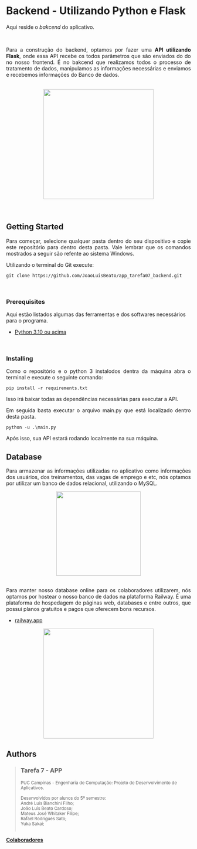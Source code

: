 
# Backend - Utilizando Python e Flask

<p align="justify">Aqui reside o <i>bakcend</i> do aplicativo.</p></n>
<br>
<p align="justify">Para a construção do backend, optamos por fazer uma <b>API utilizando Flask</b>, onde essa API recebe os todos parâmetros que são enviados do do no nosso frontend. É no bakcend que realizamos todos o processo de tratamento de dados, manipulamos as informações necessárias e enviamos e recebemos informações do Banco de dados.</p>
<br>

<div style="text-align: center;">
    <img src="https://i.morioh.com/2019/11/21/34f9bcbd043d.jpg" width="300">
</div>
<br>
<br>

## Getting Started

<p align="justify">Para começar, selecione qualquer pasta dentro do seu dispositivo e copie este repositório para dentro desta pasta. Vale lembrar que os comandos mostrados a seguir são refente ao sistema Windows.</p>

Utilizando o terminal do Git execute:
    
    git clone https://github.com/JoaoLuisBeato/app_tarefa07_backend.git
<br>


### Prerequisites

Aqui estão listados algumas das ferramentas e dos softwares necessários para o programa.
- [Python 3.10 ou acima](https://www.python.org/downloads/)

<br>

### Installing

<p align="justify">Como o repositório e o python 3 instalodos dentra da máquina abra o terminal e execute o seguinte comando:

    pip install -r requirements.txt

Isso irá baixar todas as dependências necessárias para executar a API.</p>

<p align="justify">Em seguida basta executar o arquivo main.py que está localizado dentro desta pasta.

    python -u .\main.py
</p>

Após isso, sua API estará rodando localmente na sua máquina.



## Database
<p align="justify">
Para armazenar as informações utilizadas no aplicativo como informações dos usuários, dos treinamentos, das vagas de emprego e etc, nós optamos por utilizar um banco de dados relacional, utilizando o MySQL. 
</p>

<div style="text-align: center;">
    <img src="https://www.iped.com.br/img/cursos/56207.jpg" width="230">
</div>

<br>
<p align="justify">
Para manter nosso database online para os colaboradores utilizarem, nós optamos por hostear o nosso banco de dados na plataforma Railway. É uma plataforma de hospedagem de páginas web, databases e entre outros, que possui planos gratuitos e pagos que oferecem bons recursos. 
</p>

- [railway.app](https://railway.app/)

<div style="text-align: center;">
    <img src="https://cdn.sanity.io/images/22xmfoma/production/863b7805315dbe095c86ffdf17809b644c8bf304-3733x1024.png" width="300">
</div>





## Authors

  >### Tarefa 7 - APP 
><sub>PUC Campinas - Engenharia de Computação: Projeto de Desenvolvimento de Aplicativos. <br><br> Desenvolvidos por alunos do 5º semestre:<br>André Luís Bianchini Filho;<br>João Luís Beato Cardoso;<br>Mateus José Whitaker Filipe;<br>Rafael Rodrigues Sato;<br>Yuka Sakai;<br><br></sub>

**[Colaboradores](https://github.com/JoaoLuisBeato/app_tarefa07_backend/graphs/contributors)**







